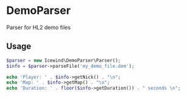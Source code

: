 DemoParser
==========

Parser for HL2 demo files

Usage
---
```php
$parser = new Icewind\DemoParser\Parser();
$info = $parser->parseFile('my_demo_file.dem');

echo 'Player: ' . $info->getNick() . "\n";
echo 'Map: ' . $info->getMap() . "\n";
echo 'Duration: ' . floor($info->getDuration()) . " seconds \n";
```
